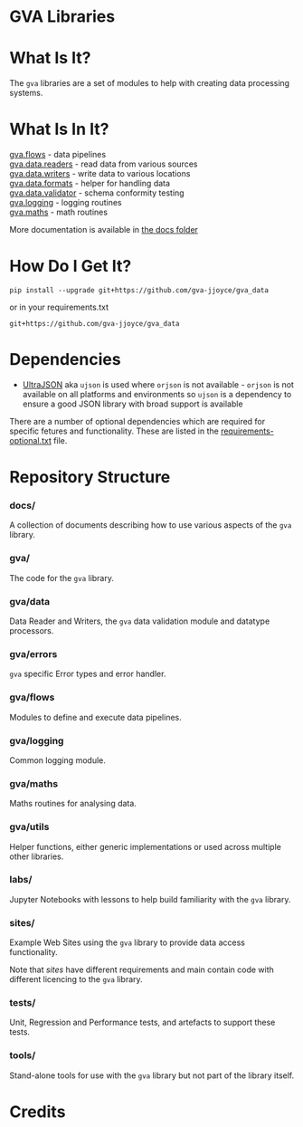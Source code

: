 # GVA Libraries

# What Is It?

The `gva` libraries are a set of modules to help with creating data processing systems.

# What Is In It?

[gva.flows](docs/gva.flows.md) - data pipelines   
[gva.data.readers](docs/gva.data.readers.md) - read data from various sources   
[gva.data.writers](docs/gva.data.writers.md) - write data to various locations   
[gva.data.formats](docs/gva.data.formats.md) - helper for handling data   
[gva.data.validator](docs/gva.data.validator.md) - schema conformity testing   
[gva.logging](docs/gva.logging.md) - logging routines    
[gva.maths](docs/gva.maths.md) - math routines   

More documentation is available in [the docs folder](docs/)  

# How Do I Get It?
~~~
pip install --upgrade git+https://github.com/gva-jjoyce/gva_data
~~~
or in your requirements.txt
~~~
git+https://github.com/gva-jjoyce/gva_data
~~~

# Dependencies

- [UltraJSON](https://github.com/ultrajson/ultrajson) aka `ujson` is used where `orjson` is not available - `orjson` is not available on all platforms and environments so `ujson` is a dependency to ensure a good JSON library with broad support is available

There are a number of optional dependencies which are required for specific fetures and functionality. These are listed in the [requirements-optional.txt](requirements-optional.txt) file.

# Repository Structure

### docs/
A collection of documents describing how to use various aspects of the `gva` library.

### gva/
The code for the `gva` library.

### gva/data
Data Reader and Writers, the `gva` data validation module and datatype processors.

### gva/errors
`gva` specific Error types and error handler.

### gva/flows
Modules to define and execute data pipelines.

### gva/logging
Common logging module.

### gva/maths
Maths routines for analysing data.

### gva/utils
Helper functions, either generic implementations or used across multiple other libraries.

### labs/
Jupyter Notebooks with lessons to help build familiarity with the `gva` library.

### sites/
Example Web Sites using the `gva` library to provide data access functionality. 

Note that _sites_ have different requirements and main contain code with different licencing to the `gva` library.

### tests/
Unit, Regression and Performance tests, and artefacts to support these tests.

### tools/
Stand-alone tools for use with the `gva` library but not part of the library itself.

# Credits

